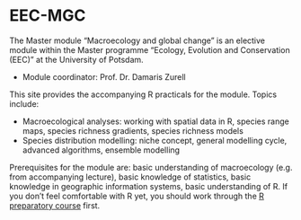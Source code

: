 # EEC-MGC

The Master module “Macroecology and global change” is an elective module within the Master programme “Ecology, Evolution and Conservation (EEC)” at the University of Potsdam.

- Module coordinator: Prof. Dr. Damaris Zurell

This site provides the accompanying R practicals for the module. Topics include:

- Macroecological analyses: working with spatial data in R, species range maps, species richness gradients, species richness models
- Species distribution modelling: niche concept, general modelling cycle, advanced algorithms, ensemble modelling

Prerequisites for the module are: basic understanding of macroecology (e.g. from accompanying lecture), basic knowledge of statistics, basic knowledge in geographic information systems, basic understanding of R. If you don’t feel comfortable with R yet, you should work through the [R preparatory course](https://damariszurell.github.io/EEC-R-prep/) first.
